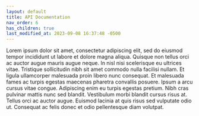 ```yaml
---
layout: default
title: API Documentation
nav_order: 6
has_children: true
last_modified_at: 2023-09-08 16:37:48 -0500
---
```


Lorem ipsum dolor sit amet, consectetur adipiscing elit, sed do eiusmod tempor incididunt ut labore et dolore magna aliqua. Quisque non tellus orci ac auctor augue mauris augue neque. In nisl nisi scelerisque eu ultrices vitae. Tristique sollicitudin nibh sit amet commodo nulla facilisi nullam. Et ligula ullamcorper malesuada proin libero nunc consequat. Et malesuada fames ac turpis egestas maecenas pharetra convallis posuere. Ipsum a arcu cursus vitae congue. Adipiscing enim eu turpis egestas pretium. Nibh cras pulvinar mattis nunc sed blandit. Vestibulum morbi blandit cursus risus at. Tellus orci ac auctor augue. Euismod lacinia at quis risus sed vulputate odio ut. Consequat ac felis donec et odio pellentesque diam volutpat.